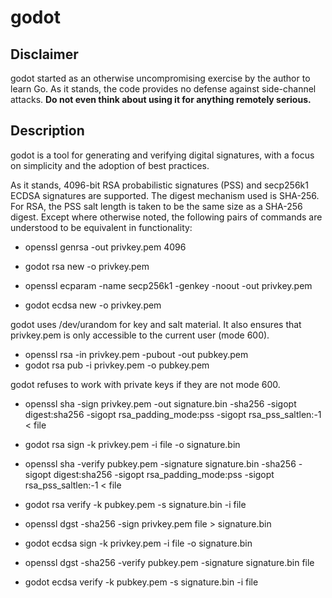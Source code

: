 # godot

## Disclaimer
godot started as an otherwise uncompromising exercise by the author
to learn Go. As it stands, the code provides no defense against
side-channel attacks. **Do not even think about using it for anything
remotely serious.**

## Description
godot is a tool for generating and verifying digital signatures, with a
focus on simplicity and the adoption of best practices.

As it stands, 4096-bit RSA probabilistic signatures (PSS) and secp256k1
ECDSA signatures are supported. The digest mechanism used is SHA-256.
For RSA, the PSS salt length is taken to be the same size as a SHA-256
digest. Except where otherwise noted, the following pairs of commands
are understood to be equivalent in functionality:

- openssl genrsa -out privkey.pem 4096
- godot rsa new -o privkey.pem

- openssl ecparam -name secp256k1 -genkey -noout -out privkey.pem
- godot ecdsa new -o privkey.pem

godot uses /dev/urandom for key and salt material. It also ensures
that privkey.pem is only accessible to the current user (mode 600).

- openssl rsa -in privkey.pem -pubout -out pubkey.pem
- godot rsa pub -i privkey.pem -o pubkey.pem

godot refuses to work with private keys if they are not mode 600.

- openssl sha -sign privkey.pem -out signature.bin -sha256 -sigopt digest:sha256 -sigopt rsa_padding_mode:pss -sigopt rsa_pss_saltlen:-1 < file
- godot rsa sign -k privkey.pem -i file -o signature.bin

- openssl sha -verify pubkey.pem -signature signature.bin -sha256 -sigopt digest:sha256 -sigopt rsa_padding_mode:pss -sigopt rsa_pss_saltlen:-1 < file
- godot rsa verify -k pubkey.pem -s signature.bin -i file

- openssl dgst -sha256 -sign privkey.pem file > signature.bin
- godot ecdsa sign -k privkey.pem -i file -o signature.bin

- openssl dgst -sha256 -verify pubkey.pem -signature signature.bin file
- godot ecdsa verify -k pubkey.pem -s signature.bin -i file
